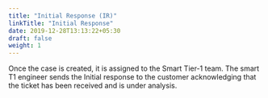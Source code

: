 ```yaml
---
title: "Initial Response (IR)"
linkTitle: "Initial Response"
date: 2019-12-28T13:13:22+05:30
draft: false
weight: 1
---
```


Once the case is created, it is assigned to the Smart Tier-1 team.
The smart T1 engineer sends the Initial response to the customer acknowledging that the ticket has been received and is under analysis.
